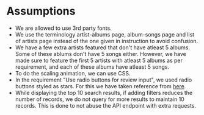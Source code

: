 # Assumptions

- We are allowed to use 3rd party fonts.
- We use the terminology artist-albums page, album-songs page and list of artists page
  instead of the one given in instruction to avoid confusion.
- We have a few extra artists featured that don't have atleast 5 albums. Some of these ablums don't have 5 songs either. However, we have made sure to feature the first 5 artists with atleast 5 albums as per requirement, and each of these albums have atleast 5 songs.
- To do the scaling animation, we can use CSS.
- In the requirement "Use radio buttons for review input", we used radio buttons styled as stars.
For this we have taken reference from [here](https://scottaohara.github.io/a11y_styled_form_controls/src/radio-button--rating/).
- While displaying the top 10 search results, if adding filters reduces the number of records, we do not query for more results to maintain 10 records. This is done to not abuse the API endpoint with extra requests.